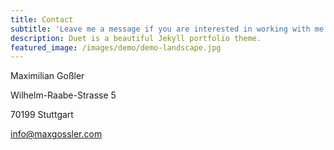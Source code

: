 ```yaml
---
title: Contact
subtitle: 'Leave me a message if you are interested in working with me:'
description: Duet is a beautiful Jekyll portfolio theme.
featured_image: /images/demo/demo-landscape.jpg
---
```


<!-- {% include contact-form.html %} -->

Maximilian Goßler

Wilhelm-Raabe-Strasse 5

70199 Stuttgart



<a onClick="javascript:window.open('mailto:info@maxgossler.com', 'Mail');event.preventDefault()" href="/contact" target="_top">info@maxgossler.com</a>
